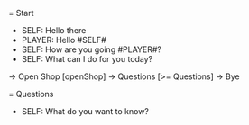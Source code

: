 = Start
- SELF: Hello there
- PLAYER: Hello #SELF#
- SELF: How are you going #PLAYER#?
- SELF: What can I do for you today?

-> Open Shop [openShop]
-> Questions [>= Questions]
-> Bye

= Questions
- SELF: What do you want to know?
